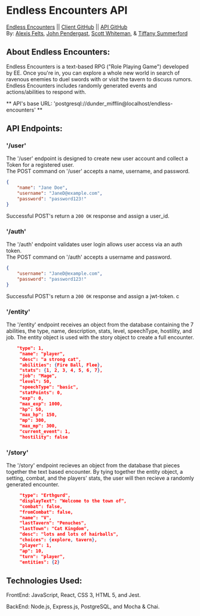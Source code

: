 # Endless Encounters API  
[Endless Encounters](https://endless-encounters-chi.vercel.app/ "Endless Encounters") ||
[Client GitHub](https://github.com/EndlessEncounters/client "Client GitHub") ||
[API GitHub](https://github.com/EndlessEncounters/server "API Github")  
By: [Alexis Felts](https://github.com/Nvlt "Alexis Felts"), 
[John Pendergast](https://github.com/Jpending "John Pendergast"), 
[Scott Whiteman](https://github.com/scottWhiteman "Scott Whiteman"), & 
[Tiffany Summerford](https://github.com/breakfastatiffs "Tiffany Summerford")  

## About Endless Encounters:  
Endless Encounters is a text-based RPG ("Role Playing Game") developed by EE. Once you're in, you can explore a whole new world in search of ravenous enemies to duel swords with or visit the tavern to discuss rumors. Endless Encounters includes randomly generated events and actions/abilities to respond with.  

** API's base URL: 'postgresql://dunder_mifflin@localhost/endless-encounters' **  

## API Endpoints:  


### '/user'
The '/user' endpoint is designed to create new user account and collect a Token for a registered user.  
The POST command on '/user' accepts a  name, username, and password.  
```json
{
    "name": "Jane Doe",
    "username": "JaneD@example.com",
    "password": "password123!"
}
```
Successful POST's return a `200 OK` response and assign a user_id.  

### '/auth'
The '/auth' endpoint validates user login allows user access via an auth token.  
The POST command on '/auth' accepts a username and password.  
```json
{
    "username": "JaneD@example.com",
    "password": "password123!"
}
```
Successful POST's return a `200 OK` response and assign a jwt-token. c

### '/entity'
The '/entity' endpoint receives an object from the database containing the 7 abilities, the type, name, description, stats, level, speechType, hostility, and job. The entity object is used with the story object to create a full encounter.  
```json
    "type": 1,
     "name": "player",
     "desc": "a strong cat",
     "abilities": {Fire Ball, Flee},
     "stats": {1, 2, 3, 4, 5, 6, 7},
     "job": "Mage",
     "level": 50,
     "speechType": "basic",
     "statPoints": 0,
     "exp": 0,
     "max_exp": 1000,
     "hp": 50,
     "max_hp": 150,
     "mp": 300,
     "max_mp": 300,
     "current_event": 1,
     "hostility": false
```

### '/story'
The '/story' endpoint recieves an object from the database that pieces together the text based encounter. By tying together the entity object, a setting, combat, and the players' stats, the user will then recieve a randomly generated encounter.  
```json
     "type": "Erthgurd",
     "displayText": "Welcome to the town of",
     "combat": false,
     "fromCombat": false,
     "name": "V",
     "lastTavern": "Penuches",
     "lastTown": "Cat Kingdom",
     "desc": "lots and lots of hairballs",
     "choices": {explore, tavern},
     "player": 1,
     "ap": 10,
     "turn": "player",
     "entities": {2}
```

## Technologies Used:  
FrontEnd: JavaScript, React, CSS 3, HTML 5, and Jest.  

BackEnd: Node.js, Express.js, PostgreSQL, and Mocha & Chai.